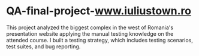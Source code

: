 # QA-final-project-www.iuliustown.ro
This project analyzed the biggest complex in the west of Romania's presentation website applying the manual testing knowledge on the attended course.  I built a testing strategy, which includes testing scenarios, test suites, and bug reporting.
